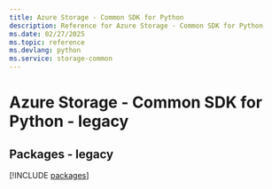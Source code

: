 ```yaml
---
title: Azure Storage - Common SDK for Python
description: Reference for Azure Storage - Common SDK for Python
ms.date: 02/27/2025
ms.topic: reference
ms.devlang: python
ms.service: storage-common
---
```

# Azure Storage - Common SDK for Python - legacy
## Packages - legacy
[!INCLUDE [packages](storage---common-index.md)]